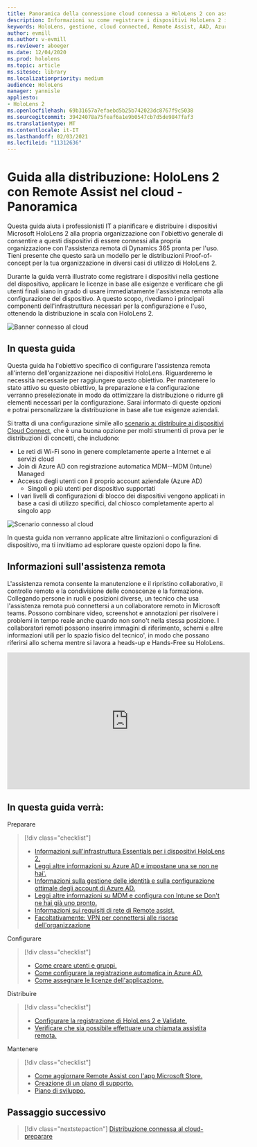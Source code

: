 ```yaml
---
title: Panoramica della connessione cloud connessa a HoloLens 2 con assistenza remota
description: Informazioni su come registrare i dispositivi HoloLens 2 in una rete connessa tramite cloud con l'assistenza remota di Dynamics 365.
keywords: HoloLens, gestione, cloud connected, Remote Assist, AAD, Azure AD, MDM, gestione di dispositivi mobili
author: evmill
ms.author: v-evmill
ms.reviewer: aboeger
ms.date: 12/04/2020
ms.prod: hololens
ms.topic: article
ms.sitesec: library
ms.localizationpriority: medium
audience: HoloLens
manager: yannisle
appliesto:
- HoloLens 2
ms.openlocfilehash: 69b31657a7efaebd5b25b742023dc8767f9c5038
ms.sourcegitcommit: 39424078a75feaf6a1e9b0547cb7d5de9847faf3
ms.translationtype: MT
ms.contentlocale: it-IT
ms.lasthandoff: 02/03/2021
ms.locfileid: "11312636"
---
```

# Guida alla distribuzione: HoloLens 2 con Remote Assist nel cloud - Panoramica

Questa guida aiuta i professionisti IT a pianificare e distribuire i dispositivi Microsoft HoloLens 2 alla propria organizzazione con l'obiettivo generale di consentire a questi dispositivi di essere connessi alla propria organizzazione con l'assistenza remota di Dynamics 365 pronta per l'uso. Tieni presente che questo sarà un modello per le distribuzioni Proof-of-concept per la tua organizzazione in diversi casi di utilizzo di HoloLens 2.

Durante la guida verrà illustrato come registrare i dispositivi nella gestione del dispositivo, applicare le licenze in base alle esigenze e verificare che gli utenti finali siano in grado di usare immediatamente l'assistenza remota alla configurazione del dispositivo. A questo scopo, rivediamo i principali componenti dell'infrastruttura necessari per la configurazione e l'uso, ottenendo la distribuzione in scala con HoloLens 2.

![Banner connesso al cloud](./images/cloud-connected-hololens-large.png)

## In questa guida

Questa guida ha l'obiettivo specifico di configurare l'assistenza remota all'interno dell'organizzazione nei dispositivi HoloLens. Riguarderemo le necessità necessarie per raggiungere questo obiettivo. Per mantenere lo stato attivo su questo obiettivo, la preparazione e la configurazione verranno preselezionate in modo da ottimizzare la distribuzione o ridurre gli elementi necessari per la configurazione. Sarai informato di queste opzioni e potrai personalizzare la distribuzione in base alle tue esigenze aziendali.

Si tratta di una configurazione simile allo [scenario a: distribuire ai dispositivi Cloud Connect](https://docs.microsoft.com/hololens/common-scenarios#scenario-a), che è una buona opzione per molti strumenti di prova per le distribuzioni di concetti, che includono:

- Le reti di Wi-Fi sono in genere completamente aperte a Internet e ai servizi cloud
- Join di Azure AD con registrazione automatica MDM--MDM (Intune) Managed
- Accesso degli utenti con il proprio account aziendale (Azure AD)
  - Singoli o più utenti per dispositivo supportati
- I vari livelli di configurazioni di blocco dei dispositivi vengono applicati in base a casi di utilizzo specifici, dal chiosco completamente aperto al singolo app

![Scenario connesso al cloud](./images/cloud-connected-guide-diagram.png)

In questa guida non verranno applicate altre limitazioni o configurazioni di dispositivo, ma ti invitiamo ad esplorare queste opzioni dopo la fine.

## Informazioni sull'assistenza remota

L'assistenza remota consente la manutenzione e il ripristino collaborativo, il controllo remoto e la condivisione delle conoscenze e la formazione. Collegando persone in ruoli e posizioni diverse, un tecnico che usa l'assistenza remota può connettersi a un collaboratore remoto in Microsoft teams. Possono combinare video, screenshot e annotazioni per risolvere i problemi in tempo reale anche quando non sono&#39;t nella stessa posizione. I collaboratori remoti possono inserire immagini di riferimento, schemi e altre informazioni utili per lo spazio fisico del tecnico&#39;, in modo che possano riferirsi allo schema mentre si lavora a heads-up e Hands-Free su HoloLens.

<iframe width="560" height="315" src="https://www.youtube.com/embed/d3YT8j0yYl0" frameborder="0" allow="accelerometer; autoplay; clipboard-write; encrypted-media; gyroscope; picture-in-picture" allowfullscreen></iframe>

## In questa guida verrà:

Preparare

> [!div class="checklist"]
> - [Informazioni sull'infrastruttura Essentials per i dispositivi HoloLens 2.](hololens2-cloud-connected-prepare.md#infrastructure-essentials)
> - [Leggi altre informazioni su Azure AD e impostane una se non ne hai&#39;.](hololens2-cloud-connected-prepare.md#azure-active-directory)
> - [Informazioni sulla gestione delle identità e sulla configurazione ottimale degli account di Azure AD.](hololens2-cloud-connected-prepare.md#identity-management)
> - [Leggi altre informazioni su MDM e configura con Intune se Don&#39;t ne hai già uno pronto.](hololens2-cloud-connected-prepare.md#mobile-device-management)
> - [Informazioni sui requisiti di rete di Remote assist.](hololens2-cloud-connected-prepare.md#network)
> - [Facoltativamente: VPN per connettersi alle risorse dell'organizzazione](/hololens2-cloud-connected-prepare.md#optional-connect-your-hololens-to-vpn)

Configurare

> [!div class="checklist"]
> - [Come creare utenti e gruppi.](hololens2-cloud-connected-configure.md#azure-users-and-groups)
> - [Come configurare la registrazione automatica in Azure AD.](hololens2-cloud-connected-configure.md#auto-enrollment-on-hololens-2)
> - [Come assegnare le licenze dell'applicazione.](hololens2-cloud-connected-configure.md#application-licenses)

Distribuire

> [!div class="checklist"]
> - [Configurare la registrazione di HoloLens 2 e Validate.](hololens2-cloud-connected-deploy.md#enrollment-validation)
> - [Verificare che sia possibile effettuare una chiamata assistita remota.](hololens2-cloud-connected-deploy.md#remote-assist-call-validation)

Mantenere

> [!div class="checklist"]
> - [Come aggiornare Remote Assist con l'app Microsoft Store.](hololens2-cloud-connected-maintain.md#updates)
> - [Creazione di un piano di supporto.](hololens2-cloud-connected-maintain.md#support-plan)
> - [Piano di sviluppo.](hololens2-cloud-connected-maintain.md#development-plan)

## Passaggio successivo

> [!div class="nextstepaction"]
> [Distribuzione connessa al cloud-preparare](hololens2-cloud-connected-prepare.md)

